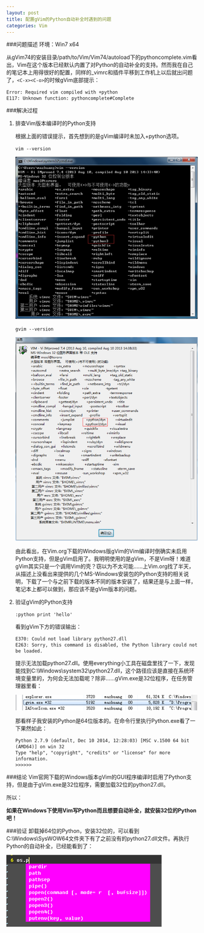 ```yaml
---
layout: post
title: 配置gVim的Python自动补全时遇到的问题
categories: Vim
---
```


###问题描述
环境：Win7 x64

从gVim74的安装目录/path/to/Vim/Vim74/autoload下的pythoncomplete.vim看出，Vim在这个版本已经默认内置了对Python的自动补全的支持。然而我在自己的笔记本上用得很好的配置，同样的\_vimrc和插件平移到工作机上以后就出问题了，` <C-x><C-o> `的时候gVim底部提示：

```
Error: Required vim compiled with +python
E117: Unknown function: pythoncomplete#Complete
```

###解决过程

1. 排查Vim版本编译时的Python支持

    根据上面的错误提示，首先想到的是gVim编译时未加入+python选项。

    `vim --version`
    
    ![Vim的Python支持](/images/posts/vim/vim-without-python.png)

    `gvim --version`

    ![gVim的Python支持](/images/posts/vim/gvim-with-python.png)

    由此看出，在Vim.org下载的Windows版gVim的Vim编译时倒确实未启用Python支持，但是gVim启用了。我明明使用的是gVim，不是Vim呀！难道gVim其实只是一个调用Vim的壳？窃以为不太可能……上Vim.org找了半天，从描述上没看出来提供的几个MS-Windows安装包的Python支持的相关说明，下载了一个与之前下载的版本不同的版本安装了，结果还是与上面一样，笔记本上都可以做到，那应该不是gVim版本的问题。

2. 验证gVim的Python支持

    `:python print 'hello'`

    看到gVim下方的错误输出：

    ```
    E370: Could not load library python27.dll
    E263: Sorry, this command is disabled, the Python library could not be loaded.
    ```

    提示无法加载python27.dll。使用everything小工具在磁盘里找了一下，发现能找到C:\Windows\system32\python27.dll，这个路径应该是直接在系统环境变量里的，为何会无法加载呢？除非……gVim.exe是32位程序，在任务管理器里看：

    ![gVim是32位程序](/images/posts/vim/gvim-32bit.png)

    那看样子我安装的Python是64位版本的。在命令行里执行Python.exe看了一下果然如此：

    ```
    Python 2.7.9 (default, Dec 10 2014, 12:28:03) [MSC v.1500 64 bit (AMD64)] on win 32
    Type "help", "copyright", "credits" or "license" for more information.
    >>>>>>
    ```

###结论
Vim官网下载的Windows版本gVim的GUI程序编译时启用了Python支持，但是由于gVim.exe是32位程序，需要加载32位的python27.dll。

所以：

**如果在Windows下使用Vim写Python而且想要自动补全，就安装32位的Python吧！**

###验证
卸载掉64位的Python，安装32位的，可以看到C:\Windows\SysWOW64文件夹下有了之前没有的python27.dll文件。再执行Python的自动补全，已经能看到了：

![Python自动补全](/images/posts/vim/vim-python-autocomplete.png)
